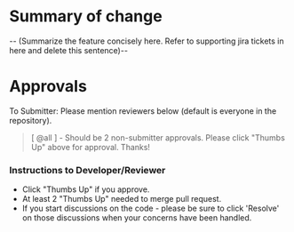 # Summary of change
-- (Summarize the feature concisely here.  Refer to supporting jira tickets in here and delete this sentence)--

# Approvals
To Submitter: Please mention reviewers below (default is everyone in the repository).

>[ @all ] - Should be 2 non-submitter approvals. Please click "Thumbs Up" above for approval. Thanks!

### Instructions to Developer/Reviewer
- Click "Thumbs Up" if you approve.
- At least 2 "Thumbs Up" needed to merge pull request.
- If you start discussions on the code - please be sure to click 'Resolve' on those discussions when your concerns have been handled.